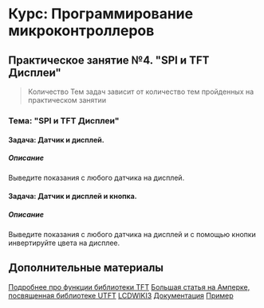 ﻿# Курс: Программирование микроконтроллеров
## Практическое занятие №4. "SPI и TFT Дисплеи"
> Количество Тем задач зависит от количество тем пройденных на практическом занятии
### Тема: "SPI и TFT Дисплеи"
#### Задача: Датчик и дисплей.
##### Описание
Выведите показания с любого датчика на дисплей.

#### Задача: Датчик и дисплей и кнопка.
##### Описание
Выведите показания с любого датчика на дисплей и с помощью кнопки инвертируйте цвета на дисплее.

## Дополнительные материалы

[Подробнее про функции библиотеки TFT](https://wikihandbk.com/wiki/Arduino:%D0%91%D0%B8%D0%B1%D0%BB%D0%B8%D0%BE%D1%82%D0%B5%D0%BA%D0%B8/TFT)
[Большая статья на Амперке, посвященная библиотеке UTFT](http://wiki.amperka.ru/%D0%BF%D1%80%D0%BE%D0%B4%D1%83%D0%BA%D1%82%D1%8B:tft-lcd-240x320) 
[LCDWIKI3](http://www.lcdwiki.com/1.44inch_SPI_Module_ST7735S_SKU:MSP1443) 
[Документация](https://docs.wokwi.com/parts/wokwi-ili9341)
[Пример](https://wokwi.com/projects/377635992487870465)
